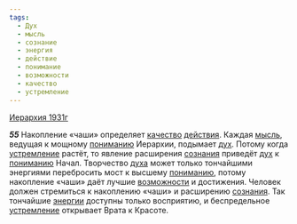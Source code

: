 ```yaml
---
tags:
  - Дух
  - мысль
  - сознание
  - энергия
  - действие
  - понимание
  - возможности
  - качество
  - устремление
---
```


[Иерархия 1931г](/agni/1931)

___55___
Накопление «чаши» определяет [качество](/tag/#качество) [действия](/tag/#действие). Каждая [мысль](/tag/#мысль), ведущая к мощному [пониманию](/tag/#понимание) Иерархии, подымает [дух](/tag/#Дух). Потому когда [устремление](/tag/#устремление) растёт, то явление расширения [сознания](/tag/#сознание) приведёт [дух](/tag/#Дух) к [пониманию](/tag/#понимание) Начал. Творчество [духа](/tag/#Дух) может только тончайшими энергиями перебросить мост к высшему [пониманию](/tag/#понимание), потому накопление «чаши» даёт лучшие [возможности](/tag/#возможности) и достижения. Человек должен стремиться к накоплению «чаши» и расширению [сознания](/tag/#сознание). Так тончайшие [энергии](/tag/#энергия) доступны только восприятию, и беспредельное [устремление](/tag/#устремление) открывает Врата к Красоте.   


